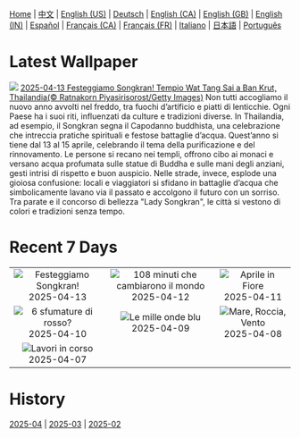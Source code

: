 [Home](../README.md) | [中文](zh-CN.md) | [English (US)](en-US.md) | [Deutsch](de-DE.md) | [English (CA)](en-CA.md) | [English (GB)](en-GB.md) | [English (IN)](en-IN.md) | [Español](es-ES.md) | [Français (CA)](fr-CA.md) | [Français (FR)](fr-FR.md) | [Italiano](it-IT.md) | [日本語](ja-JP.md) | [Português](pt-BR.md)

# Latest Wallpaper
![](https://www.bing.com/th?id=OHR.ThailandPagodas_IT-IT7756165601_UHD.jpg)
[2025-04-13 Festeggiamo Songkran! Tempio Wat Tang Sai a Ban Krut, Thailandia(© Ratnakorn Piyasirisorost/Getty Images)](https://www.bing.com/th?id=OHR.ThailandPagodas_IT-IT7756165601_UHD.jpg)
Non tutti accogliamo il nuovo anno avvolti nel freddo, tra fuochi d’artificio e piatti di lenticchie. Ogni Paese ha i suoi riti, influenzati da culture e tradizioni diverse. In Thailandia, ad esempio, il Songkran segna il Capodanno buddhista, una celebrazione che intreccia pratiche spirituali e festose battaglie d’acqua. Quest’anno si tiene dal 13 al 15 aprile, celebrando il tema della purificazione e del rinnovamento. Le persone si recano nei templi, offrono cibo ai monaci e versano acqua profumata sulle statue di Buddha e sulle mani degli anziani, gesti intrisi di rispetto e buon auspicio. Nelle strade, invece, esplode una gioiosa confusione: locali e viaggiatori si sfidano in battaglie d’acqua che simbolicamente lavano via il passato e accolgono il futuro con un sorriso. Tra parate e il concorso di bellezza "Lady Songkran", le città si vestono di colori e tradizioni senza tempo.

# Recent 7 Days
|  |  |  |
|:---:|:---:|:---:|
| ![](https://www.bing.com/th?id=OHR.ThailandPagodas_IT-IT7756165601_400x240.jpg "Festeggiamo Songkran!") 2025-04-13 | ![](https://www.bing.com/th?id=OHR.SpaceFlight_IT-IT7664385047_400x240.jpg "108 minuti che cambiarono il mondo") 2025-04-12 | ![](https://www.bing.com/th?id=OHR.TulipsWindmill_IT-IT0852704157_400x240.jpg "Aprile in Fiore") 2025-04-11 |
| ![](https://www.bing.com/th?id=OHR.LittleFoxes_IT-IT0375371643_400x240.jpg "6 sfumature di rosso?") 2025-04-10 | ![](https://www.bing.com/th?id=OHR.BlueNaxos_IT-IT4796672311_400x240.jpg "Le mille onde blu") 2025-04-09 | ![](https://www.bing.com/th?id=OHR.LagoaPortugal_IT-IT6204367726_400x240.jpg "Mare, Roccia, Vento") 2025-04-08 |
| ![](https://www.bing.com/th?id=OHR.BeaverDay_IT-IT8371039769_400x240.jpg "Lavori in corso") 2025-04-07 |  |  |

# History
[2025-04](../archives/wallpaper/it-IT/w_2025_04.md) | [2025-03](../archives/wallpaper/it-IT/w_2025_03.md) | [2025-02](../archives/wallpaper/it-IT/w_2025_02.md)
